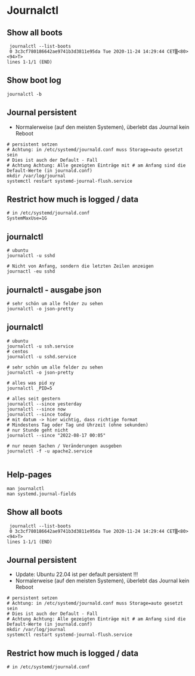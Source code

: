 # Journalctl 

## Show all boots 

``` 
 journalctl --list-boots
 0 3c3cf780186642ae9741b3d3811e95da Tue 2020-11-24 14:29:44 CET▒<80><94>T>
lines 1-1/1 (END)
```

## Show boot log 

```
journalctl -b 
```


## Journal persistent 

  * Normalerweise (auf den meisten Systemen), überlebt das Journal kein Reboot 
 
```
# persistent setzen
# Achtung: in /etc/systemd/journald.conf muss Storage=auto gesetzt sein
# Dies ist auch der Default - Fall 
# Achtung Achtung: Alle gezeigten Einträge mit # am Anfang sind die Default-Werte (in journald.conf) 
mkdir /var/log/journal 
systemctl restart systemd-journal-flush.service 

```

## Restrict how much is logged / data 

```
# in /etc/systemd/journald.conf 
SystemMaxUse=1G 
```

## journalctl 

```
# ubuntu
journalctl -u sshd 

# Nicht von Anfang, sondern die letzten Zeilen anzeigen 
journactl -eu sshd
```

## journalctl - ausgabe json 

```
# sehr schön um alle felder zu sehen 
journalctl -o json-pretty 
```


## journalctl 

```
# ubuntu
journalctl -u ssh.service 
# centos
journalctl -u sshd.service

# sehr schön um alle felder zu sehen 
journalctl -o json-pretty 

# alles was pid xy
journalctl _PID=5 

# alles seit gestern 
journalctl --since yesterday 
journalctl --since now 
journalctl --since today
# mit datum -> hier wichtig, dass richtige format
# Mindestens Tag oder Tag und Uhrzeit (ohne sekunden)
# nur Stunde geht nicht
journalctl --since "2022-08-17 00:05"

# nur neuen Sachen / Veränderungen ausgeben
journalctl -f -u apache2.service 


```

## Help-pages 

```
man journalctl
man systemd.journal-fields
```


## Show all boots 

``` 
 journalctl --list-boots
 0 3c3cf780186642ae9741b3d3811e95da Tue 2020-11-24 14:29:44 CET▒<80><94>T>
lines 1-1/1 (END)
```

## Journal persistent 

  * Update: Ubuntu 22.04 ist per default persistent !!!
  * Normalerweise (auf den meisten Systemen), überlebt das Journal kein Reboot 
 
```
# persistent setzen
# Achtung: in /etc/systemd/journald.conf muss Storage=auto gesetzt sein
# Dies ist auch der Default - Fall 
# Achtung Achtung: Alle gezeigten Einträge mit # am Anfang sind die Default-Werte (in journald.conf) 
mkdir /var/log/journal 
systemctl restart systemd-journal-flush.service 

```

## Restrict how much is logged / data 

```
# in /etc/systemd/journald.conf 


